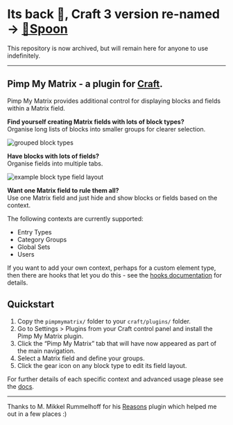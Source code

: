 # Its back 👻, Craft 3 version re-named -> [🥄Spoon](https://github.com/angell-co/Spoon)

This repository is now archived, but will remain here for anyone to use indefinitely.

---

## Pimp My Matrix - a plugin for [Craft](http://buildwithcraft.com).

Pimp My Matrix provides additional control for displaying blocks and fields within a Matrix field.


**Find yourself creating Matrix fields with lots of block types?**  
Organise long lists of blocks into smaller groups for clearer selection.

![grouped block types](http://s3-eu-west-1.amazonaws.com/supercoolplugins/Pimp-My-Matrix/groups-ui.jpg)


**Have blocks with lots of fields?**  
Organise fields into multiple tabs.

![example block type field layout](http://s3-eu-west-1.amazonaws.com/supercoolplugins/Pimp-My-Matrix/field-layouts.jpg)


**Want one Matrix field to rule them all?**  
Use one Matrix field and just hide and show blocks or fields based on the context.

The following contexts are currently supported:

- Entry Types
- Category Groups
- Global Sets
- Users

If you want to add your own context, perhaps for a custom element type, then there are hooks that let you do this - see the [hooks documentation](http://plugins.supercooldesign.co.uk/plugin/pimp-my-matrix/docs/hooks) for details.


## Quickstart

1. Copy the `pimpmymatrix/` folder to your `craft/plugins/` folder.
2. Go to Settings > Plugins from your Craft control panel and install the Pimp My Matrix plugin.
3. Click the “Pimp My Matrix” tab that will have now appeared as part of the main navigation.
4. Select a Matrix field and define your groups.
5. Click the gear icon on any block type to edit its field layout.

For further details of each specific context and advanced usage please see the [docs](http://plugins.supercooldesign.co.uk/plugin/pimp-my-matrix/docs).

---

Thanks to M. Mikkel Rummelhoff for his [Reasons](https://github.com/mmikkel/Reasons-Craft/) plugin which helped me out in a few places :)

